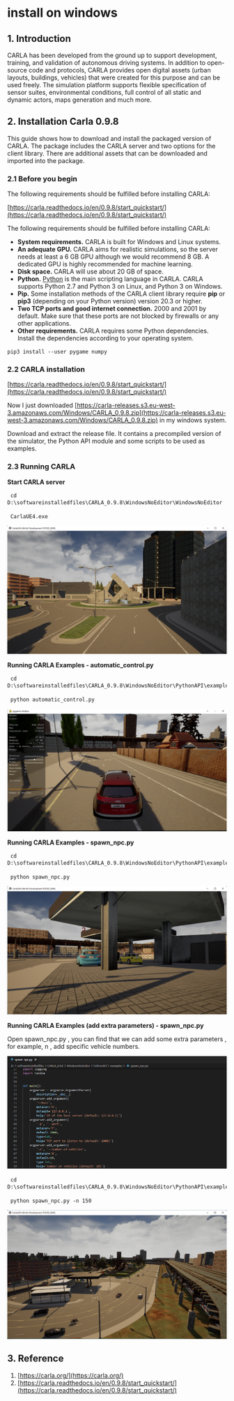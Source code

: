 # install on windows

## 1. Introduction

CARLA has been developed from the ground up to support development, training, and validation of autonomous driving systems. In addition to open-source code and protocols, CARLA provides open digital assets (urban layouts, buildings, vehicles) that were created for this purpose and can be used freely. The simulation platform supports flexible specification of sensor suites, environmental conditions, full control of all static and dynamic actors, maps generation and much more.

## 2. Installation Carla 0.9.8

This guide shows how to download and install the packaged version of CARLA. The package includes the CARLA server and two options for the client library. There are additional assets that can be downloaded and imported into the package.

### 2.1 Before you begin

The following requirements should be fulfilled before installing CARLA:

[https://carla.readthedocs.io/en/0.9.8/start_quickstart/](https://carla.readthedocs.io/en/0.9.8/start_quickstart/)

The following requirements should be fulfilled before installing CARLA:

- **System requirements.** CARLA is built for Windows and Linux systems.
- **An adequate GPU.** CARLA aims for realistic simulations, so the server needs at least a 6 GB GPU although we would recommend 8 GB. A dedicated GPU is highly recommended for machine learning.
- **Disk space.** CARLA will use about 20 GB of space.
- **Python.** [Python](https://carla.readthedocs.io/en/latest/start_quickstart/(https://www.python.org/downloads/)) is the main scripting language in CARLA. CARLA supports Python 2.7 and Python 3 on Linux, and Python 3 on Windows.
- **Pip.** Some installation methods of the CARLA client library require **pip** or **pip3** (depending on your Python version) version 20.3 or higher.
- **Two TCP ports and good internet connection.** 2000 and 2001 by default. Make sure that these ports are not blocked by firewalls or any other applications.
- **Other requirements.** CARLA requires some Python dependencies. Install the dependencies according to your operating system.

```
pip3 install --user pygame numpy
```

### 2.2 CARLA installation

[https://carla.readthedocs.io/en/0.9.8/start_quickstart/](https://carla.readthedocs.io/en/0.9.8/start_quickstart/)

Now I just downloaded [https://carla-releases.s3.eu-west-3.amazonaws.com/Windows/CARLA_0.9.8.zip](https://carla-releases.s3.eu-west-3.amazonaws.com/Windows/CARLA_0.9.8.zip) in my windows system. 

Download and extract the release file. It contains a precompiled version of the simulator, the Python API module and some scripts to be used as examples.

### 2.3 Running CARLA

**Start CARLA server**

```
 cd D:\softwareinstalledfiles\CARLA_0.9.8\WindowsNoEditor\WindowsNoEditor
 
 CarlaUE4.exe
```

![](images/2022-08-16_104233.png)

**Running CARLA Examples - automatic_control.py**

```
 cd D:\softwareinstalledfiles\CARLA_0.9.8\WindowsNoEditor\PythonAPI\examples

 python automatic_control.py
```

![](images/2022-08-16_104528.png)

**Running CARLA Examples - spawn_npc.py**

```
 cd D:\softwareinstalledfiles\CARLA_0.9.8\WindowsNoEditor\PythonAPI\examples

 python spawn_npc.py
```

![](images/2022-08-16_112211.png)

**Running CARLA Examples (add extra parameters) - spawn_npc.py** 

Open spawn_npc.py , you can find that we can add some extra parameters , for example, n , add specific vehicle numbers.

![](images/2022-08-16_112859.png)

```
 cd D:\softwareinstalledfiles\CARLA_0.9.8\WindowsNoEditor\PythonAPI\examples

 python spawn_npc.py -n 150
```

![](images/2022-08-16_113151.png)



## 3. Reference

1. [https://carla.org/](https://carla.org/)
2. [https://carla.readthedocs.io/en/0.9.8/start_quickstart/](https://carla.readthedocs.io/en/0.9.8/start_quickstart/)
